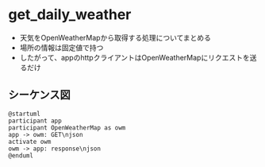 # get_daily_weather

- 天気をOpenWeatherMapから取得する処理についてまとめる
- 場所の情報は固定値で持つ
- したがって、appのhttpクライアントはOpenWeatherMapにリクエストを送るだけ

## シーケンス図

```plantuml
@startuml
participant app
participant OpenWeatherMap as owm
app -> owm: GET\njson
activate owm
owm -> app: response\njson
@enduml
```
